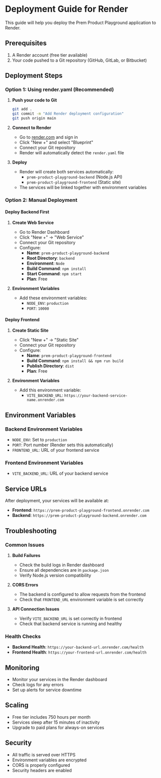 # Deployment Guide for Render

This guide will help you deploy the Prem Product Playground application to Render.

## Prerequisites

1. A Render account (free tier available)
2. Your code pushed to a Git repository (GitHub, GitLab, or Bitbucket)

## Deployment Steps

### Option 1: Using render.yaml (Recommended)

1. **Push your code to Git**
   ```bash
   git add .
   git commit -m "Add Render deployment configuration"
   git push origin main
   ```

2. **Connect to Render**
   - Go to [render.com](https://render.com) and sign in
   - Click "New +" and select "Blueprint"
   - Connect your Git repository
   - Render will automatically detect the `render.yaml` file

3. **Deploy**
   - Render will create both services automatically:
     - `prem-product-playground-backend` (Node.js API)
     - `prem-product-playground-frontend` (Static site)
   - The services will be linked together with environment variables

### Option 2: Manual Deployment

#### Deploy Backend First

1. **Create Web Service**
   - Go to Render Dashboard
   - Click "New +" → "Web Service"
   - Connect your Git repository
   - Configure:
     - **Name**: `prem-product-playground-backend`
     - **Root Directory**: `backend`
     - **Environment**: `Node`
     - **Build Command**: `npm install`
     - **Start Command**: `npm start`
     - **Plan**: Free

2. **Environment Variables**
   - Add these environment variables:
     - `NODE_ENV`: `production`
     - `PORT`: `10000`

#### Deploy Frontend

1. **Create Static Site**
   - Click "New +" → "Static Site"
   - Connect your Git repository
   - Configure:
     - **Name**: `prem-product-playground-frontend`
     - **Build Command**: `npm install && npm run build`
     - **Publish Directory**: `dist`
     - **Plan**: Free

2. **Environment Variables**
   - Add this environment variable:
     - `VITE_BACKEND_URL`: `https://your-backend-service-name.onrender.com`

## Environment Variables

### Backend Environment Variables
- `NODE_ENV`: Set to `production`
- `PORT`: Port number (Render sets this automatically)
- `FRONTEND_URL`: URL of your frontend service

### Frontend Environment Variables
- `VITE_BACKEND_URL`: URL of your backend service

## Service URLs

After deployment, your services will be available at:
- **Frontend**: `https://prem-product-playground-frontend.onrender.com`
- **Backend**: `https://prem-product-playground-backend.onrender.com`

## Troubleshooting

### Common Issues

1. **Build Failures**
   - Check the build logs in Render dashboard
   - Ensure all dependencies are in `package.json`
   - Verify Node.js version compatibility

2. **CORS Errors**
   - The backend is configured to allow requests from the frontend
   - Check that `FRONTEND_URL` environment variable is set correctly

3. **API Connection Issues**
   - Verify `VITE_BACKEND_URL` is set correctly in frontend
   - Check that backend service is running and healthy

### Health Checks

- **Backend Health**: `https://your-backend-url.onrender.com/health`
- **Frontend Health**: `https://your-frontend-url.onrender.com/health`

## Monitoring

- Monitor your services in the Render dashboard
- Check logs for any errors
- Set up alerts for service downtime

## Scaling

- Free tier includes 750 hours per month
- Services sleep after 15 minutes of inactivity
- Upgrade to paid plans for always-on services

## Security

- All traffic is served over HTTPS
- Environment variables are encrypted
- CORS is properly configured
- Security headers are enabled 